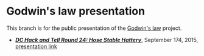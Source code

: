 # Godwin's law presentation

This branch is for the public presentation of the [Godwin's law](https://github.com/thoppe/godwins_law) project.

+ ***[DC Hack and Tell Round 24: Hose Stable Hattery](http://www.meetup.com/DC-Hack-and-Tell/events/220231779/)***, September 174, 2015, [presentation link](http://thoppe.github.io/godwins_law/#/)
